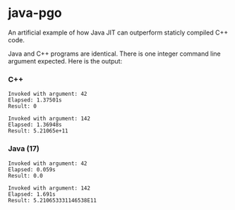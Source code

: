 # java-pgo

An artificial example of how Java JIT can outperform staticly compiled C++ code. 

Java and C++ programs are identical. There is one integer command line argument expected. 
Here is the output:

### C++
```
Invoked with argument: 42
Elapsed: 1.37501s
Result: 0

Invoked with argument: 142
Elapsed: 1.36948s
Result: 5.21065e+11
```

### Java (17)

```
Invoked with argument: 42
Elapsed: 0.059s
Result: 0.0

Invoked with argument: 142
Elapsed: 1.691s
Result: 5.210653331146538E11
```
